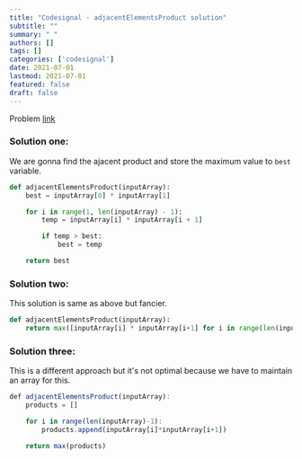 ```yaml
---
title: "Codesignal - adjacentElementsProduct solution"
subtitle: ""
summary: " "
authors: []
tags: []
categories: ['codesignal']
date: 2021-07-01
lastmod: 2021-07-01
featured: false
draft: false
---
```

Problem [link](https://app.codesignal.com/arcade/intro/level-2/xzKiBHjhoinnpdh6m)

### Solution one:

We are gonna find the ajacent product and store the maximum value to `best` variable.

```python
def adjacentElementsProduct(inputArray):
    best = inputArray[0] * inputArray[1]

    for i in range(1, len(inputArray) - 1):
        temp = inputArray[i] * inputArray[i + 1]

        if temp > best:
            best = temp

    return best
```

### Solution two:

This solution is same as above but fancier.

```python
def adjacentElementsProduct(inputArray):
    return max([inputArray[i] * inputArray[i+1] for i in range(len(inputArray)-1)])
```

### Solution three:

This is a different approach but it's not optimal because we have to maintain an array for this.

```js
def adjacentElementsProduct(inputArray):
    products = []

    for i in range(len(inputArray)-1):
        products.append(inputArray[i]*inputArray[i+1])

    return max(products)
```
